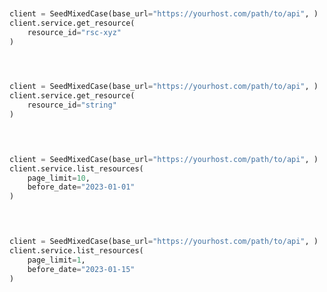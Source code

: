 ```python


client = SeedMixedCase(base_url="https://yourhost.com/path/to/api", )        
client.service.get_resource(
	resource_id="rsc-xyz"
)
 
```                        


```python


client = SeedMixedCase(base_url="https://yourhost.com/path/to/api", )        
client.service.get_resource(
	resource_id="string"
)
 
```                        


```python


client = SeedMixedCase(base_url="https://yourhost.com/path/to/api", )        
client.service.list_resources(
	page_limit=10,
	before_date="2023-01-01"
)
 
```                        


```python


client = SeedMixedCase(base_url="https://yourhost.com/path/to/api", )        
client.service.list_resources(
	page_limit=1,
	before_date="2023-01-15"
)
 
```                        


